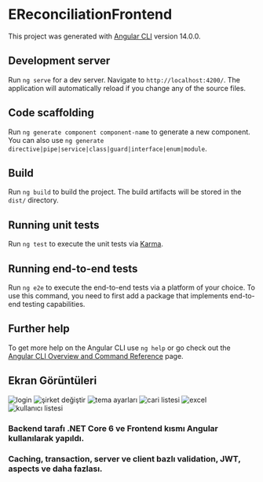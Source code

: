 # EReconciliationFrontend

This project was generated with [Angular CLI](https://github.com/angular/angular-cli) version 14.0.0.

## Development server

Run `ng serve` for a dev server. Navigate to `http://localhost:4200/`. The application will automatically reload if you change any of the source files.

## Code scaffolding

Run `ng generate component component-name` to generate a new component. You can also use `ng generate directive|pipe|service|class|guard|interface|enum|module`.

## Build

Run `ng build` to build the project. The build artifacts will be stored in the `dist/` directory.

## Running unit tests

Run `ng test` to execute the unit tests via [Karma](https://karma-runner.github.io).

## Running end-to-end tests

Run `ng e2e` to execute the end-to-end tests via a platform of your choice. To use this command, you need to first add a package that implements end-to-end testing capabilities.

## Further help

To get more help on the Angular CLI use `ng help` or go check out the [Angular CLI Overview and Command Reference](https://angular.io/cli) page.

## Ekran Görüntüleri
![login](https://user-images.githubusercontent.com/97359852/173870016-7077c73b-84fc-4559-bcdb-ca7276d46a6f.png)
![şirket değiştir](https://user-images.githubusercontent.com/97359852/173870359-f135b2ea-09ed-4b0a-9b03-d1f6c7b52ef3.png)
![tema ayarları](https://user-images.githubusercontent.com/97359852/173870366-32d67da8-d2c6-4a9f-9431-33fb5eb82f9b.png)
![cari listesi](https://user-images.githubusercontent.com/97359852/173870369-02ba4255-d549-4232-a4c4-6d6ef0ec39ba.png)
![excel](https://user-images.githubusercontent.com/97359852/173870375-e2e2ce4e-b21d-4a1f-aa7e-4cc715f9d1ed.png)
![kullanıcı listesi](https://user-images.githubusercontent.com/97359852/173870377-362b7a65-a019-479a-ade6-c2c4c7cc14fc.png)

### Backend tarafı .NET Core 6 ve Frontend kısmı Angular kullanılarak yapıldı.
### Caching, transaction, server ve client bazlı validation, JWT, aspects ve daha fazlası.
